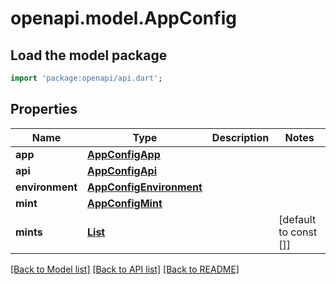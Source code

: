 # openapi.model.AppConfig

## Load the model package
```dart
import 'package:openapi/api.dart';
```

## Properties
Name | Type | Description | Notes
------------ | ------------- | ------------- | -------------
**app** | [**AppConfigApp**](AppConfigApp.md) |  | 
**api** | [**AppConfigApi**](AppConfigApi.md) |  | 
**environment** | [**AppConfigEnvironment**](AppConfigEnvironment.md) |  | 
**mint** | [**AppConfigMint**](AppConfigMint.md) |  | 
**mints** | [**List<AppConfigMint>**](AppConfigMint.md) |  | [default to const []]

[[Back to Model list]](../README.md#documentation-for-models) [[Back to API list]](../README.md#documentation-for-api-endpoints) [[Back to README]](../README.md)


